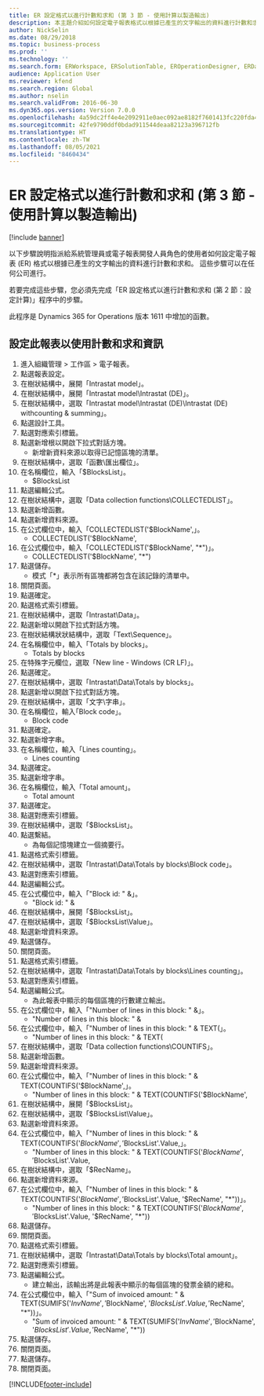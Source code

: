 ```yaml
---
title: ER 設定格式以進行計數和求和 (第 3 節 - 使用計算以製造輸出)
description: 本主題介紹如何設定電子報表格式以根據已產生的文字輸出的資料進行計數和求和。 (第 3 節)
author: NickSelin
ms.date: 08/29/2018
ms.topic: business-process
ms.prod: ''
ms.technology: ''
ms.search.form: ERWorkspace, ERSolutionTable, EROperationDesigner, ERDataSourceAddDropDialog, ERExpressionDesignerFormula, ERComponentTypeDropDialog
audience: Application User
ms.reviewer: kfend
ms.search.region: Global
ms.author: nselin
ms.search.validFrom: 2016-06-30
ms.dyn365.ops.version: Version 7.0.0
ms.openlocfilehash: 4a59dc2ff4e4e2092911e0aec092ae8182f7601413fc220fda47766a3a0bc061
ms.sourcegitcommit: 42fe9790ddf0bdad911544deaa82123a396712fb
ms.translationtype: HT
ms.contentlocale: zh-TW
ms.lasthandoff: 08/05/2021
ms.locfileid: "8460434"
---
```

# <a name="er-configure-format-to-do-counting-and-summing-part-3---use-computations-to-make-the-output"></a>ER 設定格式以進行計數和求和 (第 3 節 - 使用計算以製造輸出)

[!include [banner](../../includes/banner.md)]

以下步驟說明指派給系統管理員或電子報表開發人員角色的使用者如何設定電子報表 (ER) 格式以根據已產生的文字輸出的資料進行計數和求和。 這些步驟可以在任何公司進行。

若要完成這些步驟，您必須先完成「ER 設定格式以進行計數和求和 (第 2 節：設定計算)」程序中的步驟。

此程序是 Dynamics 365 for Operations 版本 1611 中增加的函數。


## <a name="configure-this-report-to-use-counting-and-summing-info"></a>設定此報表以使用計數和求和資訊
1. 進入組織管理 > 工作區 > 電子報表。
2. 點選報表設定。
3. 在樹狀結構中，展開「Intrastat model」。
4. 在樹狀結構中，展開「Intrastat model\Intrastat (DE)」。
5. 在樹狀結構中，選取「Intrastat model\Intrastat (DE)\Intrastat (DE) withcounting & summing」。
6. 點選設計工具。
7. 點選對應索引標籤。
8. 點選新增根以開啟下拉式對話方塊。
    * 新增新資料來源以取得已記憶區塊的清單。  
9. 在樹狀結構中，選取「函數\匯出欄位」。
10. 在名稱欄位，輸入「$BlocksList」。
    * $BlocksList  
11. 點選編輯公式。
12. 在樹狀結構中，選取「Data collection functions\COLLECTEDLIST」。
13. 點選新增函數。
14. 點選新增資料來源。
15. 在公式欄位中，輸入「COLLECTEDLIST('$BlockName',」。
    * COLLECTEDLIST('$BlockName',  
16. 在公式欄位中，輸入「COLLECTEDLIST('$BlockName', "*")」。
    * COLLECTEDLIST('$BlockName', "*")  
17. 點選儲存。
    * 模式「*」表示所有區塊都將包含在該記錄的清單中。  
18. 關閉頁面。
19. 點選確定。
20. 點選格式索引標籤。
21. 在樹狀結構中，選取「Intrastat\Data」。
22. 點選新增以開啟下拉式對話方塊。
23. 在樹狀結構狀狀結構中，選取「Text\Sequence」。
24. 在名稱欄位中，輸入「Totals by blocks」。
    * Totals by blocks  
25. 在特殊字元欄位，選取「New line - Windows (CR LF)」。
26. 點選確定。
27. 在樹狀結構中，選取「Intrastat\Data\Totals by blocks」。
28. 點選新增以開啟下拉式對話方塊。
29. 在樹狀結構中，選取「文字\字串」。
30. 在名稱欄位，輸入｢Block code」。
    * Block code  
31. 點選確定。
32. 點選新增字串。
33. 在名稱欄位，輸入「Lines counting」。
    * Lines counting  
34. 點選確定。
35. 點選新增字串。
36. 在名稱欄位，輸入「Total amount」。
    * Total amount  
37. 點選確定。
38. 點選對應索引標籤。
39. 在樹狀結構中，選取「$BlocksList」。
40. 點選繫結。
    * 為每個記憶塊建立一個摘要行。  
41. 點選格式索引標籤。
42. 在樹狀結構中，選取「Intrastat\Data\Totals by blocks\Block code」。
43. 點選對應索引標籤。
44. 點選編輯公式。
45. 在公式欄位中，輸入「"Block id: " &」。
    * "Block id: " &  
46. 在樹狀結構中，展開「$BlocksList」。
47. 在樹狀結構中，選取「$BlocksList\Value」。
48. 點選新增資料來源。
49. 點選儲存。
50. 關閉頁面。
51. 點選格式索引標籤。
52. 在樹狀結構中，選取「Intrastat\Data\Totals by blocks\Lines counting」。
53. 點選對應索引標籤。
54. 點選編輯公式。
    * 為此報表中顯示的每個區塊的行數建立輸出。  
55. 在公式欄位中，輸入「"Number of lines in this block: " &」。
    * "Number of lines in this block: " &  
56. 在公式欄位中，輸入「"Number of lines in this block: " & TEXT(」。
    * "Number of lines in this block: " & TEXT(  
57. 在樹狀結構中，選取「Data collection functions\COUNTIFS」。
58. 點選新增函數。
59. 點選新增資料來源。
60. 在公式欄位中，輸入「"Number of lines in this block: " & TEXT(COUNTIFS('$BlockName',」。
    * "Number of lines in this block: " & TEXT(COUNTIFS('$BlockName',  
61. 在樹狀結構中，展開「$BlocksList」。
62. 在樹狀結構中，選取「$BlocksList\Value」。
63. 點選新增資料來源。
64. 在公式欄位中，輸入「"Number of lines in this block: " & TEXT(COUNTIFS('$BlockName', '$BlocksList'.Value,」。
    * "Number of lines in this block: " & TEXT(COUNTIFS('$BlockName', '$BlocksList'.Value,  
65. 在樹狀結構中，選取「$RecName」。
66. 點選新增資料來源。
67. 在公式欄位中，輸入「"Number of lines in this block: " & TEXT(COUNTIFS('$BlockName', '$BlocksList'.Value, '$RecName', "*"))」。
    * "Number of lines in this block: " & TEXT(COUNTIFS('$BlockName', '$BlocksList'.Value, '$RecName', "*"))  
68. 點選儲存。
69. 關閉頁面。
70. 點選格式索引標籤。
71. 在樹狀結構中，選取「Intrastat\Data\Totals by blocks\Total amount」。
72. 點選對應索引標籤。
73. 點選編輯公式。
    * 建立輸出，該輸出將是此報表中顯示的每個區塊的發票金額的總和。  
74. 在公式欄位中，輸入「"Sum of invoiced amount: " & TEXT(SUMIFS('$InvName', '$BlockName', '$BlocksList'.Value, '$RecName', "*"))」。
    * "Sum of invoiced amount: " & TEXT(SUMIFS('$InvName', '$BlockName', '$BlocksList'.Value, '$RecName', "*"))  
75. 點選儲存。
76. 關閉頁面。
77. 點選儲存。
78. 關閉頁面。



[!INCLUDE[footer-include](../../../../includes/footer-banner.md)]